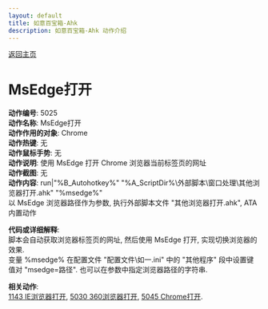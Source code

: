 ```yaml
---
layout: default
title: 如意百宝箱-Ahk
description: 如意百宝箱-Ahk 动作介绍
---
```

<link rel="stylesheet" href="../actions/css/atom-one-light.min.css">
<script src="../actions/js/highlight.min.js"></script>
<script>hljs.highlightAll();</script>

[返回主页](../index.md)

# [](#header-2) MsEdge打开

**动作编号**: 5025  
**动作名称**: MsEdge打开  
**动作作用的对象**: Chrome  
**动作热键**: 无  
**动作鼠标手势**: 无  
**动作说明**: 使用 MsEdge 打开 Chrome 浏览器当前标签页的网址  
**动作截图**: 无  
**动作内容**: run|"%B_Autohotkey%" "%A_ScriptDir%\外部脚本\窗口处理\其他浏览器打开.ahk" "%msedge%"  
以 MsEdge 浏览器路径作为参数, 执行外部脚本文件 "其他浏览器打开.ahk", ATA 内置动作  

**代码或详细解释**:  
脚本会自动获取浏览器标签页的网址, 然后使用 MsEdge 打开, 实现切换浏览器的效果.  
变量 %msedge% 在配置文件 "配置文件\如一.ini" 中的 "其他程序" 段中设置键值对 "msedge=路径". 也可以在参数中指定浏览器路径的字符串.  

**相关动作**:  
[1143 IE浏览器打开](1143.md), [5030 360浏览器打开](5030.md), [5045 Chrome打开](5045.md).  
